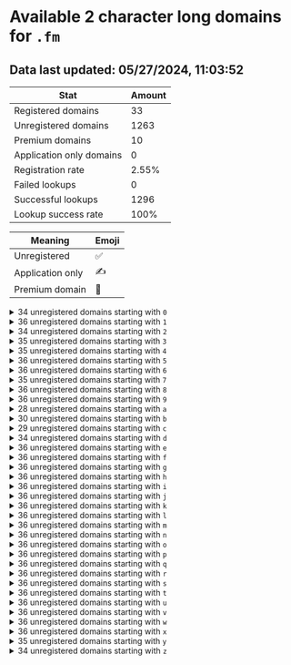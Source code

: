 # Available 2 character long domains for `.fm`

## Data last updated: 05/27/2024, 11:03:52

|Stat|Amount|
|--|--|
|Registered domains|33|
|Unregistered domains|1263|
|Premium domains|10|
|Application only domains|0|
|Registration rate|2.55%|
|Failed lookups|0|
|Successful lookups|1296|
|Lookup success rate|100%|


|Meaning|Emoji|
|--|--|
|Unregistered|:white_check_mark:|
|Application only|:writing_hand:|
|Premium domain|:gem:|

<details>
<summary>34 unregistered domains starting with <bold><code>0</code></bold></summary>

|Type|Domain|
|--|--|
|:white_check_mark:|`00.fm`|
|:white_check_mark:|`01.fm`|
|:white_check_mark:|`02.fm`|
|:white_check_mark:|`03.fm`|
|:white_check_mark:|`04.fm`|
|:white_check_mark:|`05.fm`|
|:white_check_mark:|`07.fm`|
|:white_check_mark:|`08.fm`|
|:white_check_mark:|`09.fm`|
|:white_check_mark:|`0a.fm`|
|:white_check_mark:|`0b.fm`|
|:white_check_mark:|`0c.fm`|
|:white_check_mark:|`0d.fm`|
|:white_check_mark:|`0e.fm`|
|:white_check_mark:|`0f.fm`|
|:white_check_mark:|`0g.fm`|
|:white_check_mark:|`0h.fm`|
|:white_check_mark:|`0i.fm`|
|:white_check_mark:|`0j.fm`|
|:white_check_mark:|`0k.fm`|
|:white_check_mark:|`0l.fm`|
|:white_check_mark:|`0m.fm`|
|:white_check_mark:|`0n.fm`|
|:white_check_mark:|`0p.fm`|
|:white_check_mark:|`0q.fm`|
|:white_check_mark:|`0r.fm`|
|:white_check_mark:|`0s.fm`|
|:white_check_mark:|`0t.fm`|
|:white_check_mark:|`0u.fm`|
|:white_check_mark:|`0v.fm`|
|:white_check_mark:|`0w.fm`|
|:white_check_mark:|`0x.fm`|
|:white_check_mark:|`0y.fm`|
|:white_check_mark:|`0z.fm`|
</details>
<details>
<summary>36 unregistered domains starting with <bold><code>1</code></bold></summary>

|Type|Domain|
|--|--|
|:white_check_mark:|`10.fm`|
|:white_check_mark:|`11.fm`|
|:white_check_mark:|`12.fm`|
|:white_check_mark:|`13.fm`|
|:white_check_mark:|`14.fm`|
|:white_check_mark:|`15.fm`|
|:white_check_mark:|`16.fm`|
|:white_check_mark:|`17.fm`|
|:white_check_mark:|`18.fm`|
|:white_check_mark:|`19.fm`|
|:white_check_mark:|`1a.fm`|
|:white_check_mark:|`1b.fm`|
|:white_check_mark:|`1c.fm`|
|:white_check_mark:|`1d.fm`|
|:white_check_mark:|`1e.fm`|
|:white_check_mark:|`1f.fm`|
|:white_check_mark:|`1g.fm`|
|:white_check_mark:|`1h.fm`|
|:white_check_mark:|`1i.fm`|
|:white_check_mark:|`1j.fm`|
|:white_check_mark:|`1k.fm`|
|:white_check_mark:|`1l.fm`|
|:white_check_mark:|`1m.fm`|
|:white_check_mark:|`1n.fm`|
|:white_check_mark:|`1o.fm`|
|:white_check_mark:|`1p.fm`|
|:white_check_mark:|`1q.fm`|
|:white_check_mark:|`1r.fm`|
|:white_check_mark:|`1s.fm`|
|:white_check_mark:|`1t.fm`|
|:white_check_mark:|`1u.fm`|
|:white_check_mark:|`1v.fm`|
|:white_check_mark:|`1w.fm`|
|:white_check_mark:|`1x.fm`|
|:white_check_mark:|`1y.fm`|
|:white_check_mark:|`1z.fm`|
</details>
<details>
<summary>34 unregistered domains starting with <bold><code>2</code></bold></summary>

|Type|Domain|
|--|--|
|:white_check_mark:|`20.fm`|
|:white_check_mark:|`22.fm`|
|:white_check_mark:|`23.fm`|
|:white_check_mark:|`24.fm`|
|:white_check_mark:|`25.fm`|
|:white_check_mark:|`26.fm`|
|:white_check_mark:|`27.fm`|
|:white_check_mark:|`28.fm`|
|:white_check_mark:|`29.fm`|
|:white_check_mark:|`2a.fm`|
|:white_check_mark:|`2b.fm`|
|:white_check_mark:|`2c.fm`|
|:white_check_mark:|`2d.fm`|
|:white_check_mark:|`2e.fm`|
|:white_check_mark:|`2f.fm`|
|:white_check_mark:|`2g.fm`|
|:white_check_mark:|`2h.fm`|
|:white_check_mark:|`2i.fm`|
|:white_check_mark:|`2j.fm`|
|:white_check_mark:|`2k.fm`|
|:white_check_mark:|`2l.fm`|
|:white_check_mark:|`2m.fm`|
|:white_check_mark:|`2o.fm`|
|:white_check_mark:|`2p.fm`|
|:white_check_mark:|`2q.fm`|
|:white_check_mark:|`2r.fm`|
|:white_check_mark:|`2s.fm`|
|:white_check_mark:|`2t.fm`|
|:white_check_mark:|`2u.fm`|
|:white_check_mark:|`2v.fm`|
|:white_check_mark:|`2w.fm`|
|:white_check_mark:|`2x.fm`|
|:white_check_mark:|`2y.fm`|
|:white_check_mark:|`2z.fm`|
</details>
<details>
<summary>35 unregistered domains starting with <bold><code>3</code></bold></summary>

|Type|Domain|
|--|--|
|:white_check_mark:|`30.fm`|
|:white_check_mark:|`31.fm`|
|:white_check_mark:|`32.fm`|
|:white_check_mark:|`33.fm`|
|:white_check_mark:|`34.fm`|
|:white_check_mark:|`35.fm`|
|:white_check_mark:|`36.fm`|
|:white_check_mark:|`37.fm`|
|:white_check_mark:|`38.fm`|
|:white_check_mark:|`39.fm`|
|:white_check_mark:|`3a.fm`|
|:white_check_mark:|`3b.fm`|
|:white_check_mark:|`3c.fm`|
|:white_check_mark:|`3d.fm`|
|:white_check_mark:|`3e.fm`|
|:white_check_mark:|`3f.fm`|
|:gem:|`3g.fm`|
|:white_check_mark:|`3h.fm`|
|:white_check_mark:|`3i.fm`|
|:white_check_mark:|`3j.fm`|
|:white_check_mark:|`3k.fm`|
|:white_check_mark:|`3l.fm`|
|:white_check_mark:|`3n.fm`|
|:white_check_mark:|`3o.fm`|
|:white_check_mark:|`3p.fm`|
|:white_check_mark:|`3q.fm`|
|:white_check_mark:|`3r.fm`|
|:white_check_mark:|`3s.fm`|
|:white_check_mark:|`3t.fm`|
|:white_check_mark:|`3u.fm`|
|:white_check_mark:|`3v.fm`|
|:white_check_mark:|`3w.fm`|
|:white_check_mark:|`3x.fm`|
|:white_check_mark:|`3y.fm`|
|:white_check_mark:|`3z.fm`|
</details>
<details>
<summary>35 unregistered domains starting with <bold><code>4</code></bold></summary>

|Type|Domain|
|--|--|
|:white_check_mark:|`40.fm`|
|:white_check_mark:|`41.fm`|
|:white_check_mark:|`42.fm`|
|:white_check_mark:|`43.fm`|
|:white_check_mark:|`44.fm`|
|:white_check_mark:|`45.fm`|
|:white_check_mark:|`46.fm`|
|:white_check_mark:|`47.fm`|
|:white_check_mark:|`48.fm`|
|:white_check_mark:|`49.fm`|
|:white_check_mark:|`4a.fm`|
|:white_check_mark:|`4b.fm`|
|:white_check_mark:|`4c.fm`|
|:white_check_mark:|`4d.fm`|
|:white_check_mark:|`4e.fm`|
|:white_check_mark:|`4f.fm`|
|:white_check_mark:|`4g.fm`|
|:white_check_mark:|`4h.fm`|
|:white_check_mark:|`4i.fm`|
|:white_check_mark:|`4j.fm`|
|:white_check_mark:|`4k.fm`|
|:white_check_mark:|`4l.fm`|
|:white_check_mark:|`4m.fm`|
|:white_check_mark:|`4n.fm`|
|:white_check_mark:|`4o.fm`|
|:white_check_mark:|`4p.fm`|
|:white_check_mark:|`4q.fm`|
|:white_check_mark:|`4r.fm`|
|:white_check_mark:|`4s.fm`|
|:white_check_mark:|`4t.fm`|
|:white_check_mark:|`4u.fm`|
|:white_check_mark:|`4v.fm`|
|:white_check_mark:|`4w.fm`|
|:white_check_mark:|`4y.fm`|
|:white_check_mark:|`4z.fm`|
</details>
<details>
<summary>36 unregistered domains starting with <bold><code>5</code></bold></summary>

|Type|Domain|
|--|--|
|:white_check_mark:|`50.fm`|
|:white_check_mark:|`51.fm`|
|:white_check_mark:|`52.fm`|
|:white_check_mark:|`53.fm`|
|:white_check_mark:|`54.fm`|
|:white_check_mark:|`55.fm`|
|:white_check_mark:|`56.fm`|
|:white_check_mark:|`57.fm`|
|:white_check_mark:|`58.fm`|
|:white_check_mark:|`59.fm`|
|:white_check_mark:|`5a.fm`|
|:white_check_mark:|`5b.fm`|
|:white_check_mark:|`5c.fm`|
|:white_check_mark:|`5d.fm`|
|:white_check_mark:|`5e.fm`|
|:white_check_mark:|`5f.fm`|
|:white_check_mark:|`5g.fm`|
|:white_check_mark:|`5h.fm`|
|:white_check_mark:|`5i.fm`|
|:white_check_mark:|`5j.fm`|
|:white_check_mark:|`5k.fm`|
|:white_check_mark:|`5l.fm`|
|:white_check_mark:|`5m.fm`|
|:white_check_mark:|`5n.fm`|
|:white_check_mark:|`5o.fm`|
|:white_check_mark:|`5p.fm`|
|:white_check_mark:|`5q.fm`|
|:white_check_mark:|`5r.fm`|
|:white_check_mark:|`5s.fm`|
|:white_check_mark:|`5t.fm`|
|:white_check_mark:|`5u.fm`|
|:white_check_mark:|`5v.fm`|
|:white_check_mark:|`5w.fm`|
|:white_check_mark:|`5x.fm`|
|:white_check_mark:|`5y.fm`|
|:white_check_mark:|`5z.fm`|
</details>
<details>
<summary>36 unregistered domains starting with <bold><code>6</code></bold></summary>

|Type|Domain|
|--|--|
|:white_check_mark:|`60.fm`|
|:white_check_mark:|`61.fm`|
|:white_check_mark:|`62.fm`|
|:white_check_mark:|`63.fm`|
|:white_check_mark:|`64.fm`|
|:white_check_mark:|`65.fm`|
|:white_check_mark:|`66.fm`|
|:white_check_mark:|`67.fm`|
|:white_check_mark:|`68.fm`|
|:white_check_mark:|`69.fm`|
|:white_check_mark:|`6a.fm`|
|:white_check_mark:|`6b.fm`|
|:white_check_mark:|`6c.fm`|
|:white_check_mark:|`6d.fm`|
|:white_check_mark:|`6e.fm`|
|:white_check_mark:|`6f.fm`|
|:white_check_mark:|`6g.fm`|
|:white_check_mark:|`6h.fm`|
|:white_check_mark:|`6i.fm`|
|:white_check_mark:|`6j.fm`|
|:white_check_mark:|`6k.fm`|
|:white_check_mark:|`6l.fm`|
|:white_check_mark:|`6m.fm`|
|:white_check_mark:|`6n.fm`|
|:white_check_mark:|`6o.fm`|
|:white_check_mark:|`6p.fm`|
|:white_check_mark:|`6q.fm`|
|:white_check_mark:|`6r.fm`|
|:white_check_mark:|`6s.fm`|
|:white_check_mark:|`6t.fm`|
|:white_check_mark:|`6u.fm`|
|:white_check_mark:|`6v.fm`|
|:white_check_mark:|`6w.fm`|
|:white_check_mark:|`6x.fm`|
|:white_check_mark:|`6y.fm`|
|:white_check_mark:|`6z.fm`|
</details>
<details>
<summary>35 unregistered domains starting with <bold><code>7</code></bold></summary>

|Type|Domain|
|--|--|
|:white_check_mark:|`70.fm`|
|:white_check_mark:|`71.fm`|
|:white_check_mark:|`72.fm`|
|:white_check_mark:|`73.fm`|
|:white_check_mark:|`74.fm`|
|:white_check_mark:|`75.fm`|
|:white_check_mark:|`76.fm`|
|:white_check_mark:|`77.fm`|
|:white_check_mark:|`79.fm`|
|:white_check_mark:|`7a.fm`|
|:white_check_mark:|`7b.fm`|
|:white_check_mark:|`7c.fm`|
|:white_check_mark:|`7d.fm`|
|:white_check_mark:|`7e.fm`|
|:white_check_mark:|`7f.fm`|
|:white_check_mark:|`7g.fm`|
|:white_check_mark:|`7h.fm`|
|:white_check_mark:|`7i.fm`|
|:white_check_mark:|`7j.fm`|
|:white_check_mark:|`7k.fm`|
|:white_check_mark:|`7l.fm`|
|:white_check_mark:|`7m.fm`|
|:white_check_mark:|`7n.fm`|
|:white_check_mark:|`7o.fm`|
|:white_check_mark:|`7p.fm`|
|:white_check_mark:|`7q.fm`|
|:white_check_mark:|`7r.fm`|
|:white_check_mark:|`7s.fm`|
|:white_check_mark:|`7t.fm`|
|:white_check_mark:|`7u.fm`|
|:white_check_mark:|`7v.fm`|
|:white_check_mark:|`7w.fm`|
|:white_check_mark:|`7x.fm`|
|:white_check_mark:|`7y.fm`|
|:white_check_mark:|`7z.fm`|
</details>
<details>
<summary>36 unregistered domains starting with <bold><code>8</code></bold></summary>

|Type|Domain|
|--|--|
|:white_check_mark:|`80.fm`|
|:white_check_mark:|`81.fm`|
|:white_check_mark:|`82.fm`|
|:white_check_mark:|`83.fm`|
|:white_check_mark:|`84.fm`|
|:white_check_mark:|`85.fm`|
|:white_check_mark:|`86.fm`|
|:white_check_mark:|`87.fm`|
|:gem:|`88.fm`|
|:white_check_mark:|`89.fm`|
|:white_check_mark:|`8a.fm`|
|:white_check_mark:|`8b.fm`|
|:white_check_mark:|`8c.fm`|
|:white_check_mark:|`8d.fm`|
|:white_check_mark:|`8e.fm`|
|:white_check_mark:|`8f.fm`|
|:white_check_mark:|`8g.fm`|
|:white_check_mark:|`8h.fm`|
|:white_check_mark:|`8i.fm`|
|:white_check_mark:|`8j.fm`|
|:white_check_mark:|`8k.fm`|
|:white_check_mark:|`8l.fm`|
|:white_check_mark:|`8m.fm`|
|:white_check_mark:|`8n.fm`|
|:white_check_mark:|`8o.fm`|
|:white_check_mark:|`8p.fm`|
|:white_check_mark:|`8q.fm`|
|:white_check_mark:|`8r.fm`|
|:white_check_mark:|`8s.fm`|
|:white_check_mark:|`8t.fm`|
|:white_check_mark:|`8u.fm`|
|:white_check_mark:|`8v.fm`|
|:white_check_mark:|`8w.fm`|
|:white_check_mark:|`8x.fm`|
|:white_check_mark:|`8y.fm`|
|:white_check_mark:|`8z.fm`|
</details>
<details>
<summary>36 unregistered domains starting with <bold><code>9</code></bold></summary>

|Type|Domain|
|--|--|
|:white_check_mark:|`90.fm`|
|:white_check_mark:|`91.fm`|
|:white_check_mark:|`92.fm`|
|:white_check_mark:|`93.fm`|
|:white_check_mark:|`94.fm`|
|:white_check_mark:|`95.fm`|
|:white_check_mark:|`96.fm`|
|:white_check_mark:|`97.fm`|
|:white_check_mark:|`98.fm`|
|:white_check_mark:|`99.fm`|
|:white_check_mark:|`9a.fm`|
|:white_check_mark:|`9b.fm`|
|:white_check_mark:|`9c.fm`|
|:white_check_mark:|`9d.fm`|
|:white_check_mark:|`9e.fm`|
|:white_check_mark:|`9f.fm`|
|:white_check_mark:|`9g.fm`|
|:white_check_mark:|`9h.fm`|
|:white_check_mark:|`9i.fm`|
|:white_check_mark:|`9j.fm`|
|:white_check_mark:|`9k.fm`|
|:white_check_mark:|`9l.fm`|
|:white_check_mark:|`9m.fm`|
|:white_check_mark:|`9n.fm`|
|:white_check_mark:|`9o.fm`|
|:white_check_mark:|`9p.fm`|
|:white_check_mark:|`9q.fm`|
|:white_check_mark:|`9r.fm`|
|:white_check_mark:|`9s.fm`|
|:white_check_mark:|`9t.fm`|
|:white_check_mark:|`9u.fm`|
|:white_check_mark:|`9v.fm`|
|:white_check_mark:|`9w.fm`|
|:white_check_mark:|`9x.fm`|
|:white_check_mark:|`9y.fm`|
|:white_check_mark:|`9z.fm`|
</details>
<details>
<summary>28 unregistered domains starting with <bold><code>a</code></bold></summary>

|Type|Domain|
|--|--|
|:white_check_mark:|`a0.fm`|
|:white_check_mark:|`a1.fm`|
|:white_check_mark:|`a3.fm`|
|:white_check_mark:|`a4.fm`|
|:white_check_mark:|`a5.fm`|
|:white_check_mark:|`a6.fm`|
|:white_check_mark:|`a7.fm`|
|:white_check_mark:|`a8.fm`|
|:white_check_mark:|`aa.fm`|
|:white_check_mark:|`ab.fm`|
|:white_check_mark:|`ac.fm`|
|:white_check_mark:|`ae.fm`|
|:white_check_mark:|`af.fm`|
|:white_check_mark:|`ag.fm`|
|:white_check_mark:|`aj.fm`|
|:gem:|`ak.fm`|
|:white_check_mark:|`al.fm`|
|:white_check_mark:|`an.fm`|
|:white_check_mark:|`ao.fm`|
|:white_check_mark:|`aq.fm`|
|:white_check_mark:|`ar.fm`|
|:white_check_mark:|`as.fm`|
|:white_check_mark:|`au.fm`|
|:white_check_mark:|`av.fm`|
|:white_check_mark:|`aw.fm`|
|:white_check_mark:|`ax.fm`|
|:white_check_mark:|`ay.fm`|
|:white_check_mark:|`az.fm`|
</details>
<details>
<summary>30 unregistered domains starting with <bold><code>b</code></bold></summary>

|Type|Domain|
|--|--|
|:white_check_mark:|`b0.fm`|
|:white_check_mark:|`b1.fm`|
|:white_check_mark:|`b2.fm`|
|:white_check_mark:|`b3.fm`|
|:white_check_mark:|`b4.fm`|
|:white_check_mark:|`b5.fm`|
|:white_check_mark:|`b6.fm`|
|:white_check_mark:|`b7.fm`|
|:white_check_mark:|`b8.fm`|
|:white_check_mark:|`b9.fm`|
|:white_check_mark:|`ba.fm`|
|:white_check_mark:|`bd.fm`|
|:gem:|`be.fm`|
|:white_check_mark:|`bf.fm`|
|:white_check_mark:|`bg.fm`|
|:white_check_mark:|`bh.fm`|
|:white_check_mark:|`bi.fm`|
|:white_check_mark:|`bj.fm`|
|:white_check_mark:|`bk.fm`|
|:white_check_mark:|`bl.fm`|
|:white_check_mark:|`bm.fm`|
|:white_check_mark:|`bn.fm`|
|:white_check_mark:|`bo.fm`|
|:white_check_mark:|`bq.fm`|
|:white_check_mark:|`br.fm`|
|:white_check_mark:|`bt.fm`|
|:white_check_mark:|`bu.fm`|
|:white_check_mark:|`bv.fm`|
|:white_check_mark:|`bw.fm`|
|:white_check_mark:|`bx.fm`|
</details>
<details>
<summary>29 unregistered domains starting with <bold><code>c</code></bold></summary>

|Type|Domain|
|--|--|
|:white_check_mark:|`c0.fm`|
|:white_check_mark:|`c1.fm`|
|:white_check_mark:|`c2.fm`|
|:white_check_mark:|`c4.fm`|
|:white_check_mark:|`c5.fm`|
|:white_check_mark:|`c6.fm`|
|:white_check_mark:|`c7.fm`|
|:white_check_mark:|`c8.fm`|
|:white_check_mark:|`c9.fm`|
|:white_check_mark:|`ca.fm`|
|:white_check_mark:|`cb.fm`|
|:gem:|`cc.fm`|
|:white_check_mark:|`ce.fm`|
|:white_check_mark:|`cf.fm`|
|:white_check_mark:|`cg.fm`|
|:white_check_mark:|`ci.fm`|
|:white_check_mark:|`cj.fm`|
|:white_check_mark:|`ck.fm`|
|:white_check_mark:|`cl.fm`|
|:white_check_mark:|`cm.fm`|
|:gem:|`cn.fm`|
|:white_check_mark:|`cq.fm`|
|:white_check_mark:|`cr.fm`|
|:white_check_mark:|`cs.fm`|
|:gem:|`cv.fm`|
|:white_check_mark:|`cw.fm`|
|:white_check_mark:|`cx.fm`|
|:white_check_mark:|`cy.fm`|
|:white_check_mark:|`cz.fm`|
</details>
<details>
<summary>34 unregistered domains starting with <bold><code>d</code></bold></summary>

|Type|Domain|
|--|--|
|:white_check_mark:|`d0.fm`|
|:white_check_mark:|`d1.fm`|
|:white_check_mark:|`d2.fm`|
|:white_check_mark:|`d3.fm`|
|:white_check_mark:|`d4.fm`|
|:white_check_mark:|`d5.fm`|
|:white_check_mark:|`d6.fm`|
|:white_check_mark:|`d7.fm`|
|:white_check_mark:|`d8.fm`|
|:white_check_mark:|`d9.fm`|
|:white_check_mark:|`da.fm`|
|:white_check_mark:|`db.fm`|
|:white_check_mark:|`dc.fm`|
|:white_check_mark:|`dd.fm`|
|:gem:|`de.fm`|
|:white_check_mark:|`df.fm`|
|:white_check_mark:|`dg.fm`|
|:white_check_mark:|`dh.fm`|
|:white_check_mark:|`dk.fm`|
|:white_check_mark:|`dl.fm`|
|:white_check_mark:|`dm.fm`|
|:white_check_mark:|`dn.fm`|
|:white_check_mark:|`do.fm`|
|:white_check_mark:|`dp.fm`|
|:white_check_mark:|`dq.fm`|
|:gem:|`dr.fm`|
|:white_check_mark:|`ds.fm`|
|:white_check_mark:|`dt.fm`|
|:white_check_mark:|`du.fm`|
|:gem:|`dv.fm`|
|:white_check_mark:|`dw.fm`|
|:white_check_mark:|`dx.fm`|
|:white_check_mark:|`dy.fm`|
|:white_check_mark:|`dz.fm`|
</details>
<details>
<summary>36 unregistered domains starting with <bold><code>e</code></bold></summary>

|Type|Domain|
|--|--|
|:white_check_mark:|`e0.fm`|
|:white_check_mark:|`e1.fm`|
|:white_check_mark:|`e2.fm`|
|:white_check_mark:|`e3.fm`|
|:white_check_mark:|`e4.fm`|
|:white_check_mark:|`e5.fm`|
|:white_check_mark:|`e6.fm`|
|:white_check_mark:|`e7.fm`|
|:white_check_mark:|`e8.fm`|
|:white_check_mark:|`e9.fm`|
|:white_check_mark:|`ea.fm`|
|:white_check_mark:|`eb.fm`|
|:white_check_mark:|`ec.fm`|
|:white_check_mark:|`ed.fm`|
|:white_check_mark:|`ee.fm`|
|:white_check_mark:|`ef.fm`|
|:white_check_mark:|`eg.fm`|
|:white_check_mark:|`eh.fm`|
|:white_check_mark:|`ei.fm`|
|:white_check_mark:|`ej.fm`|
|:white_check_mark:|`ek.fm`|
|:white_check_mark:|`el.fm`|
|:white_check_mark:|`em.fm`|
|:white_check_mark:|`en.fm`|
|:white_check_mark:|`eo.fm`|
|:white_check_mark:|`ep.fm`|
|:white_check_mark:|`eq.fm`|
|:white_check_mark:|`er.fm`|
|:white_check_mark:|`es.fm`|
|:white_check_mark:|`et.fm`|
|:white_check_mark:|`eu.fm`|
|:white_check_mark:|`ev.fm`|
|:white_check_mark:|`ew.fm`|
|:white_check_mark:|`ex.fm`|
|:white_check_mark:|`ey.fm`|
|:white_check_mark:|`ez.fm`|
</details>
<details>
<summary>36 unregistered domains starting with <bold><code>f</code></bold></summary>

|Type|Domain|
|--|--|
|:white_check_mark:|`f0.fm`|
|:white_check_mark:|`f1.fm`|
|:white_check_mark:|`f2.fm`|
|:white_check_mark:|`f3.fm`|
|:white_check_mark:|`f4.fm`|
|:white_check_mark:|`f5.fm`|
|:white_check_mark:|`f6.fm`|
|:white_check_mark:|`f7.fm`|
|:white_check_mark:|`f8.fm`|
|:white_check_mark:|`f9.fm`|
|:white_check_mark:|`fa.fm`|
|:white_check_mark:|`fb.fm`|
|:white_check_mark:|`fc.fm`|
|:white_check_mark:|`fd.fm`|
|:white_check_mark:|`fe.fm`|
|:white_check_mark:|`ff.fm`|
|:white_check_mark:|`fg.fm`|
|:white_check_mark:|`fh.fm`|
|:white_check_mark:|`fi.fm`|
|:white_check_mark:|`fj.fm`|
|:white_check_mark:|`fk.fm`|
|:white_check_mark:|`fl.fm`|
|:white_check_mark:|`fm.fm`|
|:white_check_mark:|`fn.fm`|
|:white_check_mark:|`fo.fm`|
|:white_check_mark:|`fp.fm`|
|:white_check_mark:|`fq.fm`|
|:white_check_mark:|`fr.fm`|
|:white_check_mark:|`fs.fm`|
|:white_check_mark:|`ft.fm`|
|:white_check_mark:|`fu.fm`|
|:white_check_mark:|`fv.fm`|
|:white_check_mark:|`fw.fm`|
|:white_check_mark:|`fx.fm`|
|:white_check_mark:|`fy.fm`|
|:white_check_mark:|`fz.fm`|
</details>
<details>
<summary>36 unregistered domains starting with <bold><code>g</code></bold></summary>

|Type|Domain|
|--|--|
|:white_check_mark:|`g0.fm`|
|:white_check_mark:|`g1.fm`|
|:white_check_mark:|`g2.fm`|
|:white_check_mark:|`g3.fm`|
|:white_check_mark:|`g4.fm`|
|:white_check_mark:|`g5.fm`|
|:white_check_mark:|`g6.fm`|
|:white_check_mark:|`g7.fm`|
|:white_check_mark:|`g8.fm`|
|:white_check_mark:|`g9.fm`|
|:white_check_mark:|`ga.fm`|
|:white_check_mark:|`gb.fm`|
|:white_check_mark:|`gc.fm`|
|:white_check_mark:|`gd.fm`|
|:white_check_mark:|`ge.fm`|
|:white_check_mark:|`gf.fm`|
|:white_check_mark:|`gg.fm`|
|:white_check_mark:|`gh.fm`|
|:white_check_mark:|`gi.fm`|
|:white_check_mark:|`gj.fm`|
|:white_check_mark:|`gk.fm`|
|:white_check_mark:|`gl.fm`|
|:white_check_mark:|`gm.fm`|
|:white_check_mark:|`gn.fm`|
|:white_check_mark:|`go.fm`|
|:white_check_mark:|`gp.fm`|
|:white_check_mark:|`gq.fm`|
|:white_check_mark:|`gr.fm`|
|:white_check_mark:|`gs.fm`|
|:white_check_mark:|`gt.fm`|
|:white_check_mark:|`gu.fm`|
|:white_check_mark:|`gv.fm`|
|:white_check_mark:|`gw.fm`|
|:white_check_mark:|`gx.fm`|
|:white_check_mark:|`gy.fm`|
|:white_check_mark:|`gz.fm`|
</details>
<details>
<summary>36 unregistered domains starting with <bold><code>h</code></bold></summary>

|Type|Domain|
|--|--|
|:white_check_mark:|`h0.fm`|
|:white_check_mark:|`h1.fm`|
|:white_check_mark:|`h2.fm`|
|:white_check_mark:|`h3.fm`|
|:white_check_mark:|`h4.fm`|
|:white_check_mark:|`h5.fm`|
|:white_check_mark:|`h6.fm`|
|:white_check_mark:|`h7.fm`|
|:white_check_mark:|`h8.fm`|
|:white_check_mark:|`h9.fm`|
|:white_check_mark:|`ha.fm`|
|:white_check_mark:|`hb.fm`|
|:white_check_mark:|`hc.fm`|
|:white_check_mark:|`hd.fm`|
|:white_check_mark:|`he.fm`|
|:white_check_mark:|`hf.fm`|
|:white_check_mark:|`hg.fm`|
|:white_check_mark:|`hh.fm`|
|:white_check_mark:|`hi.fm`|
|:white_check_mark:|`hj.fm`|
|:white_check_mark:|`hk.fm`|
|:white_check_mark:|`hl.fm`|
|:white_check_mark:|`hm.fm`|
|:white_check_mark:|`hn.fm`|
|:white_check_mark:|`ho.fm`|
|:white_check_mark:|`hp.fm`|
|:white_check_mark:|`hq.fm`|
|:white_check_mark:|`hr.fm`|
|:white_check_mark:|`hs.fm`|
|:white_check_mark:|`ht.fm`|
|:white_check_mark:|`hu.fm`|
|:white_check_mark:|`hv.fm`|
|:white_check_mark:|`hw.fm`|
|:white_check_mark:|`hx.fm`|
|:white_check_mark:|`hy.fm`|
|:white_check_mark:|`hz.fm`|
</details>
<details>
<summary>36 unregistered domains starting with <bold><code>i</code></bold></summary>

|Type|Domain|
|--|--|
|:white_check_mark:|`i0.fm`|
|:white_check_mark:|`i1.fm`|
|:white_check_mark:|`i2.fm`|
|:white_check_mark:|`i3.fm`|
|:white_check_mark:|`i4.fm`|
|:white_check_mark:|`i5.fm`|
|:white_check_mark:|`i6.fm`|
|:white_check_mark:|`i7.fm`|
|:white_check_mark:|`i8.fm`|
|:white_check_mark:|`i9.fm`|
|:white_check_mark:|`ia.fm`|
|:white_check_mark:|`ib.fm`|
|:white_check_mark:|`ic.fm`|
|:white_check_mark:|`id.fm`|
|:white_check_mark:|`ie.fm`|
|:white_check_mark:|`if.fm`|
|:white_check_mark:|`ig.fm`|
|:white_check_mark:|`ih.fm`|
|:white_check_mark:|`ii.fm`|
|:white_check_mark:|`ij.fm`|
|:white_check_mark:|`ik.fm`|
|:white_check_mark:|`il.fm`|
|:white_check_mark:|`im.fm`|
|:white_check_mark:|`in.fm`|
|:white_check_mark:|`io.fm`|
|:white_check_mark:|`ip.fm`|
|:white_check_mark:|`iq.fm`|
|:white_check_mark:|`ir.fm`|
|:white_check_mark:|`is.fm`|
|:white_check_mark:|`it.fm`|
|:white_check_mark:|`iu.fm`|
|:white_check_mark:|`iv.fm`|
|:white_check_mark:|`iw.fm`|
|:white_check_mark:|`ix.fm`|
|:white_check_mark:|`iy.fm`|
|:white_check_mark:|`iz.fm`|
</details>
<details>
<summary>36 unregistered domains starting with <bold><code>j</code></bold></summary>

|Type|Domain|
|--|--|
|:white_check_mark:|`j0.fm`|
|:white_check_mark:|`j1.fm`|
|:white_check_mark:|`j2.fm`|
|:white_check_mark:|`j3.fm`|
|:white_check_mark:|`j4.fm`|
|:white_check_mark:|`j5.fm`|
|:white_check_mark:|`j6.fm`|
|:white_check_mark:|`j7.fm`|
|:white_check_mark:|`j8.fm`|
|:white_check_mark:|`j9.fm`|
|:white_check_mark:|`ja.fm`|
|:white_check_mark:|`jb.fm`|
|:white_check_mark:|`jc.fm`|
|:white_check_mark:|`jd.fm`|
|:white_check_mark:|`je.fm`|
|:white_check_mark:|`jf.fm`|
|:white_check_mark:|`jg.fm`|
|:white_check_mark:|`jh.fm`|
|:white_check_mark:|`ji.fm`|
|:white_check_mark:|`jj.fm`|
|:white_check_mark:|`jk.fm`|
|:white_check_mark:|`jl.fm`|
|:white_check_mark:|`jm.fm`|
|:white_check_mark:|`jn.fm`|
|:white_check_mark:|`jo.fm`|
|:white_check_mark:|`jp.fm`|
|:white_check_mark:|`jq.fm`|
|:white_check_mark:|`jr.fm`|
|:white_check_mark:|`js.fm`|
|:white_check_mark:|`jt.fm`|
|:white_check_mark:|`ju.fm`|
|:white_check_mark:|`jv.fm`|
|:white_check_mark:|`jw.fm`|
|:white_check_mark:|`jx.fm`|
|:white_check_mark:|`jy.fm`|
|:white_check_mark:|`jz.fm`|
</details>
<details>
<summary>36 unregistered domains starting with <bold><code>k</code></bold></summary>

|Type|Domain|
|--|--|
|:white_check_mark:|`k0.fm`|
|:white_check_mark:|`k1.fm`|
|:white_check_mark:|`k2.fm`|
|:white_check_mark:|`k3.fm`|
|:white_check_mark:|`k4.fm`|
|:white_check_mark:|`k5.fm`|
|:white_check_mark:|`k6.fm`|
|:white_check_mark:|`k7.fm`|
|:white_check_mark:|`k8.fm`|
|:white_check_mark:|`k9.fm`|
|:white_check_mark:|`ka.fm`|
|:white_check_mark:|`kb.fm`|
|:white_check_mark:|`kc.fm`|
|:white_check_mark:|`kd.fm`|
|:white_check_mark:|`ke.fm`|
|:white_check_mark:|`kf.fm`|
|:white_check_mark:|`kg.fm`|
|:white_check_mark:|`kh.fm`|
|:white_check_mark:|`ki.fm`|
|:white_check_mark:|`kj.fm`|
|:white_check_mark:|`kk.fm`|
|:white_check_mark:|`kl.fm`|
|:white_check_mark:|`km.fm`|
|:white_check_mark:|`kn.fm`|
|:white_check_mark:|`ko.fm`|
|:white_check_mark:|`kp.fm`|
|:white_check_mark:|`kq.fm`|
|:white_check_mark:|`kr.fm`|
|:white_check_mark:|`ks.fm`|
|:white_check_mark:|`kt.fm`|
|:white_check_mark:|`ku.fm`|
|:white_check_mark:|`kv.fm`|
|:white_check_mark:|`kw.fm`|
|:white_check_mark:|`kx.fm`|
|:white_check_mark:|`ky.fm`|
|:white_check_mark:|`kz.fm`|
</details>
<details>
<summary>36 unregistered domains starting with <bold><code>l</code></bold></summary>

|Type|Domain|
|--|--|
|:white_check_mark:|`l0.fm`|
|:white_check_mark:|`l1.fm`|
|:white_check_mark:|`l2.fm`|
|:white_check_mark:|`l3.fm`|
|:white_check_mark:|`l4.fm`|
|:white_check_mark:|`l5.fm`|
|:white_check_mark:|`l6.fm`|
|:white_check_mark:|`l7.fm`|
|:white_check_mark:|`l8.fm`|
|:white_check_mark:|`l9.fm`|
|:white_check_mark:|`la.fm`|
|:white_check_mark:|`lb.fm`|
|:white_check_mark:|`lc.fm`|
|:white_check_mark:|`ld.fm`|
|:white_check_mark:|`le.fm`|
|:white_check_mark:|`lf.fm`|
|:white_check_mark:|`lg.fm`|
|:white_check_mark:|`lh.fm`|
|:white_check_mark:|`li.fm`|
|:white_check_mark:|`lj.fm`|
|:white_check_mark:|`lk.fm`|
|:white_check_mark:|`ll.fm`|
|:white_check_mark:|`lm.fm`|
|:white_check_mark:|`ln.fm`|
|:white_check_mark:|`lo.fm`|
|:white_check_mark:|`lp.fm`|
|:white_check_mark:|`lq.fm`|
|:white_check_mark:|`lr.fm`|
|:white_check_mark:|`ls.fm`|
|:white_check_mark:|`lt.fm`|
|:white_check_mark:|`lu.fm`|
|:white_check_mark:|`lv.fm`|
|:white_check_mark:|`lw.fm`|
|:white_check_mark:|`lx.fm`|
|:white_check_mark:|`ly.fm`|
|:white_check_mark:|`lz.fm`|
</details>
<details>
<summary>36 unregistered domains starting with <bold><code>m</code></bold></summary>

|Type|Domain|
|--|--|
|:white_check_mark:|`m0.fm`|
|:white_check_mark:|`m1.fm`|
|:white_check_mark:|`m2.fm`|
|:white_check_mark:|`m3.fm`|
|:white_check_mark:|`m4.fm`|
|:white_check_mark:|`m5.fm`|
|:white_check_mark:|`m6.fm`|
|:white_check_mark:|`m7.fm`|
|:white_check_mark:|`m8.fm`|
|:white_check_mark:|`m9.fm`|
|:white_check_mark:|`ma.fm`|
|:white_check_mark:|`mb.fm`|
|:white_check_mark:|`mc.fm`|
|:white_check_mark:|`md.fm`|
|:white_check_mark:|`me.fm`|
|:white_check_mark:|`mf.fm`|
|:white_check_mark:|`mg.fm`|
|:white_check_mark:|`mh.fm`|
|:white_check_mark:|`mi.fm`|
|:white_check_mark:|`mj.fm`|
|:white_check_mark:|`mk.fm`|
|:white_check_mark:|`ml.fm`|
|:white_check_mark:|`mm.fm`|
|:white_check_mark:|`mn.fm`|
|:white_check_mark:|`mo.fm`|
|:white_check_mark:|`mp.fm`|
|:white_check_mark:|`mq.fm`|
|:white_check_mark:|`mr.fm`|
|:white_check_mark:|`ms.fm`|
|:white_check_mark:|`mt.fm`|
|:white_check_mark:|`mu.fm`|
|:white_check_mark:|`mv.fm`|
|:white_check_mark:|`mw.fm`|
|:white_check_mark:|`mx.fm`|
|:white_check_mark:|`my.fm`|
|:white_check_mark:|`mz.fm`|
</details>
<details>
<summary>36 unregistered domains starting with <bold><code>n</code></bold></summary>

|Type|Domain|
|--|--|
|:white_check_mark:|`n0.fm`|
|:white_check_mark:|`n1.fm`|
|:white_check_mark:|`n2.fm`|
|:white_check_mark:|`n3.fm`|
|:white_check_mark:|`n4.fm`|
|:white_check_mark:|`n5.fm`|
|:white_check_mark:|`n6.fm`|
|:white_check_mark:|`n7.fm`|
|:white_check_mark:|`n8.fm`|
|:white_check_mark:|`n9.fm`|
|:white_check_mark:|`na.fm`|
|:white_check_mark:|`nb.fm`|
|:white_check_mark:|`nc.fm`|
|:white_check_mark:|`nd.fm`|
|:white_check_mark:|`ne.fm`|
|:white_check_mark:|`nf.fm`|
|:white_check_mark:|`ng.fm`|
|:white_check_mark:|`nh.fm`|
|:white_check_mark:|`ni.fm`|
|:white_check_mark:|`nj.fm`|
|:white_check_mark:|`nk.fm`|
|:white_check_mark:|`nl.fm`|
|:white_check_mark:|`nm.fm`|
|:white_check_mark:|`nn.fm`|
|:white_check_mark:|`no.fm`|
|:white_check_mark:|`np.fm`|
|:white_check_mark:|`nq.fm`|
|:white_check_mark:|`nr.fm`|
|:white_check_mark:|`ns.fm`|
|:white_check_mark:|`nt.fm`|
|:white_check_mark:|`nu.fm`|
|:white_check_mark:|`nv.fm`|
|:white_check_mark:|`nw.fm`|
|:white_check_mark:|`nx.fm`|
|:white_check_mark:|`ny.fm`|
|:white_check_mark:|`nz.fm`|
</details>
<details>
<summary>36 unregistered domains starting with <bold><code>o</code></bold></summary>

|Type|Domain|
|--|--|
|:white_check_mark:|`o0.fm`|
|:white_check_mark:|`o1.fm`|
|:white_check_mark:|`o2.fm`|
|:white_check_mark:|`o3.fm`|
|:white_check_mark:|`o4.fm`|
|:white_check_mark:|`o5.fm`|
|:white_check_mark:|`o6.fm`|
|:white_check_mark:|`o7.fm`|
|:white_check_mark:|`o8.fm`|
|:white_check_mark:|`o9.fm`|
|:white_check_mark:|`oa.fm`|
|:white_check_mark:|`ob.fm`|
|:white_check_mark:|`oc.fm`|
|:white_check_mark:|`od.fm`|
|:white_check_mark:|`oe.fm`|
|:white_check_mark:|`of.fm`|
|:white_check_mark:|`og.fm`|
|:white_check_mark:|`oh.fm`|
|:white_check_mark:|`oi.fm`|
|:white_check_mark:|`oj.fm`|
|:white_check_mark:|`ok.fm`|
|:white_check_mark:|`ol.fm`|
|:white_check_mark:|`om.fm`|
|:white_check_mark:|`on.fm`|
|:white_check_mark:|`oo.fm`|
|:white_check_mark:|`op.fm`|
|:white_check_mark:|`oq.fm`|
|:white_check_mark:|`or.fm`|
|:white_check_mark:|`os.fm`|
|:white_check_mark:|`ot.fm`|
|:white_check_mark:|`ou.fm`|
|:white_check_mark:|`ov.fm`|
|:white_check_mark:|`ow.fm`|
|:white_check_mark:|`ox.fm`|
|:white_check_mark:|`oy.fm`|
|:white_check_mark:|`oz.fm`|
</details>
<details>
<summary>36 unregistered domains starting with <bold><code>p</code></bold></summary>

|Type|Domain|
|--|--|
|:white_check_mark:|`p0.fm`|
|:white_check_mark:|`p1.fm`|
|:white_check_mark:|`p2.fm`|
|:white_check_mark:|`p3.fm`|
|:white_check_mark:|`p4.fm`|
|:white_check_mark:|`p5.fm`|
|:white_check_mark:|`p6.fm`|
|:white_check_mark:|`p7.fm`|
|:white_check_mark:|`p8.fm`|
|:white_check_mark:|`p9.fm`|
|:white_check_mark:|`pa.fm`|
|:white_check_mark:|`pb.fm`|
|:white_check_mark:|`pc.fm`|
|:white_check_mark:|`pd.fm`|
|:white_check_mark:|`pe.fm`|
|:white_check_mark:|`pf.fm`|
|:white_check_mark:|`pg.fm`|
|:white_check_mark:|`ph.fm`|
|:white_check_mark:|`pi.fm`|
|:white_check_mark:|`pj.fm`|
|:white_check_mark:|`pk.fm`|
|:white_check_mark:|`pl.fm`|
|:white_check_mark:|`pm.fm`|
|:white_check_mark:|`pn.fm`|
|:white_check_mark:|`po.fm`|
|:white_check_mark:|`pp.fm`|
|:white_check_mark:|`pq.fm`|
|:white_check_mark:|`pr.fm`|
|:white_check_mark:|`ps.fm`|
|:white_check_mark:|`pt.fm`|
|:white_check_mark:|`pu.fm`|
|:white_check_mark:|`pv.fm`|
|:white_check_mark:|`pw.fm`|
|:white_check_mark:|`px.fm`|
|:white_check_mark:|`py.fm`|
|:white_check_mark:|`pz.fm`|
</details>
<details>
<summary>36 unregistered domains starting with <bold><code>q</code></bold></summary>

|Type|Domain|
|--|--|
|:white_check_mark:|`q0.fm`|
|:white_check_mark:|`q1.fm`|
|:white_check_mark:|`q2.fm`|
|:white_check_mark:|`q3.fm`|
|:white_check_mark:|`q4.fm`|
|:white_check_mark:|`q5.fm`|
|:white_check_mark:|`q6.fm`|
|:white_check_mark:|`q7.fm`|
|:white_check_mark:|`q8.fm`|
|:white_check_mark:|`q9.fm`|
|:white_check_mark:|`qa.fm`|
|:white_check_mark:|`qb.fm`|
|:white_check_mark:|`qc.fm`|
|:white_check_mark:|`qd.fm`|
|:white_check_mark:|`qe.fm`|
|:white_check_mark:|`qf.fm`|
|:white_check_mark:|`qg.fm`|
|:white_check_mark:|`qh.fm`|
|:white_check_mark:|`qi.fm`|
|:white_check_mark:|`qj.fm`|
|:white_check_mark:|`qk.fm`|
|:white_check_mark:|`ql.fm`|
|:white_check_mark:|`qm.fm`|
|:white_check_mark:|`qn.fm`|
|:white_check_mark:|`qo.fm`|
|:white_check_mark:|`qp.fm`|
|:white_check_mark:|`qq.fm`|
|:white_check_mark:|`qr.fm`|
|:white_check_mark:|`qs.fm`|
|:white_check_mark:|`qt.fm`|
|:white_check_mark:|`qu.fm`|
|:white_check_mark:|`qv.fm`|
|:white_check_mark:|`qw.fm`|
|:white_check_mark:|`qx.fm`|
|:white_check_mark:|`qy.fm`|
|:white_check_mark:|`qz.fm`|
</details>
<details>
<summary>36 unregistered domains starting with <bold><code>r</code></bold></summary>

|Type|Domain|
|--|--|
|:white_check_mark:|`r0.fm`|
|:white_check_mark:|`r1.fm`|
|:white_check_mark:|`r2.fm`|
|:white_check_mark:|`r3.fm`|
|:white_check_mark:|`r4.fm`|
|:white_check_mark:|`r5.fm`|
|:white_check_mark:|`r6.fm`|
|:white_check_mark:|`r7.fm`|
|:white_check_mark:|`r8.fm`|
|:white_check_mark:|`r9.fm`|
|:white_check_mark:|`ra.fm`|
|:white_check_mark:|`rb.fm`|
|:white_check_mark:|`rc.fm`|
|:white_check_mark:|`rd.fm`|
|:white_check_mark:|`re.fm`|
|:white_check_mark:|`rf.fm`|
|:white_check_mark:|`rg.fm`|
|:white_check_mark:|`rh.fm`|
|:white_check_mark:|`ri.fm`|
|:white_check_mark:|`rj.fm`|
|:white_check_mark:|`rk.fm`|
|:white_check_mark:|`rl.fm`|
|:white_check_mark:|`rm.fm`|
|:white_check_mark:|`rn.fm`|
|:white_check_mark:|`ro.fm`|
|:white_check_mark:|`rp.fm`|
|:white_check_mark:|`rq.fm`|
|:white_check_mark:|`rr.fm`|
|:white_check_mark:|`rs.fm`|
|:white_check_mark:|`rt.fm`|
|:white_check_mark:|`ru.fm`|
|:white_check_mark:|`rv.fm`|
|:white_check_mark:|`rw.fm`|
|:white_check_mark:|`rx.fm`|
|:white_check_mark:|`ry.fm`|
|:white_check_mark:|`rz.fm`|
</details>
<details>
<summary>36 unregistered domains starting with <bold><code>s</code></bold></summary>

|Type|Domain|
|--|--|
|:white_check_mark:|`s0.fm`|
|:white_check_mark:|`s1.fm`|
|:white_check_mark:|`s2.fm`|
|:white_check_mark:|`s3.fm`|
|:white_check_mark:|`s4.fm`|
|:white_check_mark:|`s5.fm`|
|:white_check_mark:|`s6.fm`|
|:white_check_mark:|`s7.fm`|
|:white_check_mark:|`s8.fm`|
|:white_check_mark:|`s9.fm`|
|:white_check_mark:|`sa.fm`|
|:white_check_mark:|`sb.fm`|
|:white_check_mark:|`sc.fm`|
|:white_check_mark:|`sd.fm`|
|:white_check_mark:|`se.fm`|
|:white_check_mark:|`sf.fm`|
|:white_check_mark:|`sg.fm`|
|:white_check_mark:|`sh.fm`|
|:white_check_mark:|`si.fm`|
|:white_check_mark:|`sj.fm`|
|:white_check_mark:|`sk.fm`|
|:white_check_mark:|`sl.fm`|
|:white_check_mark:|`sm.fm`|
|:white_check_mark:|`sn.fm`|
|:white_check_mark:|`so.fm`|
|:white_check_mark:|`sp.fm`|
|:white_check_mark:|`sq.fm`|
|:white_check_mark:|`sr.fm`|
|:white_check_mark:|`ss.fm`|
|:white_check_mark:|`st.fm`|
|:white_check_mark:|`su.fm`|
|:white_check_mark:|`sv.fm`|
|:white_check_mark:|`sw.fm`|
|:white_check_mark:|`sx.fm`|
|:white_check_mark:|`sy.fm`|
|:white_check_mark:|`sz.fm`|
</details>
<details>
<summary>36 unregistered domains starting with <bold><code>t</code></bold></summary>

|Type|Domain|
|--|--|
|:white_check_mark:|`t0.fm`|
|:white_check_mark:|`t1.fm`|
|:white_check_mark:|`t2.fm`|
|:white_check_mark:|`t3.fm`|
|:white_check_mark:|`t4.fm`|
|:white_check_mark:|`t5.fm`|
|:white_check_mark:|`t6.fm`|
|:white_check_mark:|`t7.fm`|
|:white_check_mark:|`t8.fm`|
|:white_check_mark:|`t9.fm`|
|:white_check_mark:|`ta.fm`|
|:white_check_mark:|`tb.fm`|
|:white_check_mark:|`tc.fm`|
|:white_check_mark:|`td.fm`|
|:white_check_mark:|`te.fm`|
|:white_check_mark:|`tf.fm`|
|:white_check_mark:|`tg.fm`|
|:white_check_mark:|`th.fm`|
|:white_check_mark:|`ti.fm`|
|:white_check_mark:|`tj.fm`|
|:white_check_mark:|`tk.fm`|
|:white_check_mark:|`tl.fm`|
|:white_check_mark:|`tm.fm`|
|:white_check_mark:|`tn.fm`|
|:white_check_mark:|`to.fm`|
|:white_check_mark:|`tp.fm`|
|:white_check_mark:|`tq.fm`|
|:white_check_mark:|`tr.fm`|
|:white_check_mark:|`ts.fm`|
|:white_check_mark:|`tt.fm`|
|:white_check_mark:|`tu.fm`|
|:white_check_mark:|`tv.fm`|
|:white_check_mark:|`tw.fm`|
|:white_check_mark:|`tx.fm`|
|:white_check_mark:|`ty.fm`|
|:white_check_mark:|`tz.fm`|
</details>
<details>
<summary>36 unregistered domains starting with <bold><code>u</code></bold></summary>

|Type|Domain|
|--|--|
|:white_check_mark:|`u0.fm`|
|:white_check_mark:|`u1.fm`|
|:white_check_mark:|`u2.fm`|
|:white_check_mark:|`u3.fm`|
|:white_check_mark:|`u4.fm`|
|:white_check_mark:|`u5.fm`|
|:white_check_mark:|`u6.fm`|
|:white_check_mark:|`u7.fm`|
|:white_check_mark:|`u8.fm`|
|:white_check_mark:|`u9.fm`|
|:white_check_mark:|`ua.fm`|
|:white_check_mark:|`ub.fm`|
|:white_check_mark:|`uc.fm`|
|:white_check_mark:|`ud.fm`|
|:white_check_mark:|`ue.fm`|
|:white_check_mark:|`uf.fm`|
|:white_check_mark:|`ug.fm`|
|:white_check_mark:|`uh.fm`|
|:white_check_mark:|`ui.fm`|
|:white_check_mark:|`uj.fm`|
|:white_check_mark:|`uk.fm`|
|:white_check_mark:|`ul.fm`|
|:white_check_mark:|`um.fm`|
|:white_check_mark:|`un.fm`|
|:white_check_mark:|`uo.fm`|
|:white_check_mark:|`up.fm`|
|:white_check_mark:|`uq.fm`|
|:white_check_mark:|`ur.fm`|
|:white_check_mark:|`us.fm`|
|:white_check_mark:|`ut.fm`|
|:white_check_mark:|`uu.fm`|
|:white_check_mark:|`uv.fm`|
|:white_check_mark:|`uw.fm`|
|:white_check_mark:|`ux.fm`|
|:white_check_mark:|`uy.fm`|
|:white_check_mark:|`uz.fm`|
</details>
<details>
<summary>36 unregistered domains starting with <bold><code>v</code></bold></summary>

|Type|Domain|
|--|--|
|:white_check_mark:|`v0.fm`|
|:white_check_mark:|`v1.fm`|
|:white_check_mark:|`v2.fm`|
|:white_check_mark:|`v3.fm`|
|:white_check_mark:|`v4.fm`|
|:white_check_mark:|`v5.fm`|
|:white_check_mark:|`v6.fm`|
|:white_check_mark:|`v7.fm`|
|:white_check_mark:|`v8.fm`|
|:white_check_mark:|`v9.fm`|
|:white_check_mark:|`va.fm`|
|:white_check_mark:|`vb.fm`|
|:white_check_mark:|`vc.fm`|
|:white_check_mark:|`vd.fm`|
|:white_check_mark:|`ve.fm`|
|:white_check_mark:|`vf.fm`|
|:white_check_mark:|`vg.fm`|
|:white_check_mark:|`vh.fm`|
|:white_check_mark:|`vi.fm`|
|:white_check_mark:|`vj.fm`|
|:white_check_mark:|`vk.fm`|
|:white_check_mark:|`vl.fm`|
|:white_check_mark:|`vm.fm`|
|:white_check_mark:|`vn.fm`|
|:white_check_mark:|`vo.fm`|
|:white_check_mark:|`vp.fm`|
|:white_check_mark:|`vq.fm`|
|:white_check_mark:|`vr.fm`|
|:white_check_mark:|`vs.fm`|
|:white_check_mark:|`vt.fm`|
|:white_check_mark:|`vu.fm`|
|:white_check_mark:|`vv.fm`|
|:white_check_mark:|`vw.fm`|
|:white_check_mark:|`vx.fm`|
|:white_check_mark:|`vy.fm`|
|:white_check_mark:|`vz.fm`|
</details>
<details>
<summary>36 unregistered domains starting with <bold><code>w</code></bold></summary>

|Type|Domain|
|--|--|
|:white_check_mark:|`w0.fm`|
|:white_check_mark:|`w1.fm`|
|:white_check_mark:|`w2.fm`|
|:white_check_mark:|`w3.fm`|
|:white_check_mark:|`w4.fm`|
|:white_check_mark:|`w5.fm`|
|:white_check_mark:|`w6.fm`|
|:white_check_mark:|`w7.fm`|
|:white_check_mark:|`w8.fm`|
|:white_check_mark:|`w9.fm`|
|:white_check_mark:|`wa.fm`|
|:white_check_mark:|`wb.fm`|
|:white_check_mark:|`wc.fm`|
|:white_check_mark:|`wd.fm`|
|:white_check_mark:|`we.fm`|
|:white_check_mark:|`wf.fm`|
|:white_check_mark:|`wg.fm`|
|:white_check_mark:|`wh.fm`|
|:white_check_mark:|`wi.fm`|
|:white_check_mark:|`wj.fm`|
|:white_check_mark:|`wk.fm`|
|:white_check_mark:|`wl.fm`|
|:white_check_mark:|`wm.fm`|
|:white_check_mark:|`wn.fm`|
|:white_check_mark:|`wo.fm`|
|:white_check_mark:|`wp.fm`|
|:white_check_mark:|`wq.fm`|
|:white_check_mark:|`wr.fm`|
|:white_check_mark:|`ws.fm`|
|:white_check_mark:|`wt.fm`|
|:white_check_mark:|`wu.fm`|
|:white_check_mark:|`wv.fm`|
|:white_check_mark:|`ww.fm`|
|:white_check_mark:|`wx.fm`|
|:white_check_mark:|`wy.fm`|
|:white_check_mark:|`wz.fm`|
</details>
<details>
<summary>36 unregistered domains starting with <bold><code>x</code></bold></summary>

|Type|Domain|
|--|--|
|:white_check_mark:|`x0.fm`|
|:white_check_mark:|`x1.fm`|
|:white_check_mark:|`x2.fm`|
|:white_check_mark:|`x3.fm`|
|:white_check_mark:|`x4.fm`|
|:white_check_mark:|`x5.fm`|
|:white_check_mark:|`x6.fm`|
|:white_check_mark:|`x7.fm`|
|:white_check_mark:|`x8.fm`|
|:white_check_mark:|`x9.fm`|
|:white_check_mark:|`xa.fm`|
|:white_check_mark:|`xb.fm`|
|:white_check_mark:|`xc.fm`|
|:white_check_mark:|`xd.fm`|
|:white_check_mark:|`xe.fm`|
|:white_check_mark:|`xf.fm`|
|:white_check_mark:|`xg.fm`|
|:white_check_mark:|`xh.fm`|
|:white_check_mark:|`xi.fm`|
|:white_check_mark:|`xj.fm`|
|:white_check_mark:|`xk.fm`|
|:white_check_mark:|`xl.fm`|
|:white_check_mark:|`xm.fm`|
|:white_check_mark:|`xn.fm`|
|:white_check_mark:|`xo.fm`|
|:white_check_mark:|`xp.fm`|
|:white_check_mark:|`xq.fm`|
|:white_check_mark:|`xr.fm`|
|:white_check_mark:|`xs.fm`|
|:white_check_mark:|`xt.fm`|
|:white_check_mark:|`xu.fm`|
|:white_check_mark:|`xv.fm`|
|:white_check_mark:|`xw.fm`|
|:white_check_mark:|`xx.fm`|
|:white_check_mark:|`xy.fm`|
|:white_check_mark:|`xz.fm`|
</details>
<details>
<summary>35 unregistered domains starting with <bold><code>y</code></bold></summary>

|Type|Domain|
|--|--|
|:white_check_mark:|`y0.fm`|
|:white_check_mark:|`y1.fm`|
|:white_check_mark:|`y2.fm`|
|:white_check_mark:|`y3.fm`|
|:white_check_mark:|`y4.fm`|
|:white_check_mark:|`y5.fm`|
|:white_check_mark:|`y6.fm`|
|:white_check_mark:|`y7.fm`|
|:white_check_mark:|`y8.fm`|
|:white_check_mark:|`y9.fm`|
|:white_check_mark:|`ya.fm`|
|:white_check_mark:|`yc.fm`|
|:white_check_mark:|`yd.fm`|
|:white_check_mark:|`ye.fm`|
|:white_check_mark:|`yf.fm`|
|:white_check_mark:|`yg.fm`|
|:white_check_mark:|`yh.fm`|
|:white_check_mark:|`yi.fm`|
|:white_check_mark:|`yj.fm`|
|:white_check_mark:|`yk.fm`|
|:white_check_mark:|`yl.fm`|
|:white_check_mark:|`ym.fm`|
|:white_check_mark:|`yn.fm`|
|:white_check_mark:|`yo.fm`|
|:white_check_mark:|`yp.fm`|
|:white_check_mark:|`yq.fm`|
|:white_check_mark:|`yr.fm`|
|:white_check_mark:|`ys.fm`|
|:white_check_mark:|`yt.fm`|
|:white_check_mark:|`yu.fm`|
|:white_check_mark:|`yv.fm`|
|:white_check_mark:|`yw.fm`|
|:white_check_mark:|`yx.fm`|
|:white_check_mark:|`yy.fm`|
|:white_check_mark:|`yz.fm`|
</details>
<details>
<summary>34 unregistered domains starting with <bold><code>z</code></bold></summary>

|Type|Domain|
|--|--|
|:white_check_mark:|`z0.fm`|
|:white_check_mark:|`z2.fm`|
|:white_check_mark:|`z3.fm`|
|:white_check_mark:|`z4.fm`|
|:white_check_mark:|`z5.fm`|
|:white_check_mark:|`z6.fm`|
|:white_check_mark:|`z7.fm`|
|:white_check_mark:|`z8.fm`|
|:white_check_mark:|`z9.fm`|
|:white_check_mark:|`za.fm`|
|:white_check_mark:|`zb.fm`|
|:white_check_mark:|`zc.fm`|
|:white_check_mark:|`zd.fm`|
|:white_check_mark:|`ze.fm`|
|:white_check_mark:|`zf.fm`|
|:white_check_mark:|`zg.fm`|
|:white_check_mark:|`zh.fm`|
|:white_check_mark:|`zi.fm`|
|:white_check_mark:|`zj.fm`|
|:white_check_mark:|`zl.fm`|
|:white_check_mark:|`zm.fm`|
|:white_check_mark:|`zn.fm`|
|:white_check_mark:|`zo.fm`|
|:white_check_mark:|`zp.fm`|
|:white_check_mark:|`zq.fm`|
|:white_check_mark:|`zr.fm`|
|:white_check_mark:|`zs.fm`|
|:white_check_mark:|`zt.fm`|
|:white_check_mark:|`zu.fm`|
|:white_check_mark:|`zv.fm`|
|:white_check_mark:|`zw.fm`|
|:white_check_mark:|`zx.fm`|
|:white_check_mark:|`zy.fm`|
|:white_check_mark:|`zz.fm`|
</details>